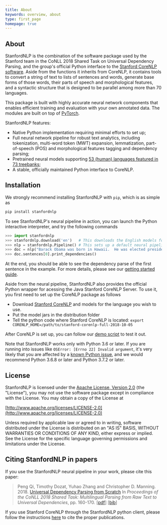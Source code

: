 ```yaml
---
title: About
keywords: overview, about
type: first_page
homepage: true
---
```


## About

StanfordNLP is the combination of the software package used by the Stanford team in the CoNLL 2018 Shared Task on Universal Dependency Parsing, and the group's official Python interface to the [Stanford CoreNLP software](https://stanfordnlp.github.io/CoreNLP). Aside from the functions it inherits from CoreNLP, it contains tools to convert a string of text to lists of sentences and words, generate base forms of those words, their parts of speech and morphological features, and a syntactic structure that is designed to be parallel among more than 70 languages.

This package is built with highly accurate neural network components that enables efficient training and evaluation with your own annotated data. The modules are built on top of [PyTorch](https://pytorch.org/).

StanfordNLP features:

* Native Python implementation requiring minimal efforts to set up;
* Full neural network pipeline for robust text analytics, including tokenization, multi-word token (MWT) expansion, lemmatization, part-of-speech (POS) and morphological features tagging and dependency parsing;
* Pretrained neural models supporting [53 (human) languages featured in 73 treebanks](installation_download.md#human-languages-supported-by-stanfordnlp);
* A stable, officially maintained Python interface to CoreNLP.

## Installation

We strongly recommend installing StanfordNLP with `pip`, which is as simple as

```bash
pip install stanfordnlp
```

To see StanfordNLP's neural pipeline in action, you can launch the Python interactive interpreter, and try the following commands

```python
>>> import stanfordnlp
>>> stanfordnlp.download('en')   # This downloads the English models for the neural pipeline
>>> nlp = stanfordnlp.Pipeline() # This sets up a default neural pipeline in English
>>> doc = nlp("Barack Obama was born in Hawaii.  He was elected president in 2008.")
>>> doc.sentences[0].print_dependencies()
```

At the end, you should be able to see the dependency parse of the first sentence in the example. For more details, please see our [getting started guide](installation_download.md#getting-started).

Aside from the neural pipeline, StanfordNLP also provides the official Python wrapper for acessing the Java Stanford CoreNLP Server. To use it, you first need to set up the CoreNLP package as follows

* Download [Stanford CoreNLP](https://stanfordnlp.github.io/CoreNLP/) and models for the language you wish to use.
* Put the model jars in the distribution folder
* Tell the python code where Stanford CoreNLP is located: `export CORENLP_HOME=/path/to/stanford-corenlp-full-2018-10-05`

After CoreNLP is set up, you can follow our [demo script](https://github.com/stanfordnlp/stanfordnlp/blob/master/demo/corenlp.py) to test it out.

Note that StanfordNLP works only with Python 3.6 or later. If you are running into issues like `OSError: [Errno 22] Invalid argument`, it's very likely that you are affected by a [known Python issue](https://bugs.python.org/issue24658), and we would recommend Python 3.6.8 or later and Python 3.7.2 or later. 

## License

StanfordNLP is licensed under the [Apache License, Version 2.0](https://www.apache.org/licenses/LICENSE-2.0) (the "License"), you may not use the software package except in compliance with the License.
You may obtain a copy of the License at

[http://www.apache.org/licenses/LICENSE-2.0](http://www.apache.org/licenses/LICENSE-2.0)

Unless required by applicable law or agreed to in writing, software
distributed under the License is distributed on an "AS IS" BASIS,
WITHOUT WARRANTIES OR CONDITIONS OF ANY KIND, either express or implied.
See the License for the specific language governing permissions and
limitations under the License.


## Citing StanfordNLP in papers

If you use the StanfordNLP neural pipeline in your work, please cite this paper:

> Peng Qi, Timothy Dozat, Yuhao Zhang and Christopher D. Manning. 2018. [Universal Dependency Parsing from Scratch](https://nlp.stanford.edu/pubs/qi2018universal.pdf) In *Proceedings of the CoNLL 2018 Shared Task: Multilingual Parsing from Raw Text to Universal Dependencies*, pp. 160-170. \[[pdf](https://nlp.stanford.edu/pubs/qi2018universal.pdf)\] \[[bib](https://nlp.stanford.edu/pubs/qi2018universal.bib)\]

If you use Stanford CoreNLP through the StanfordNLP python client, please follow the instructions [here](https://stanfordnlp.github.io/CoreNLP/#citing-stanford-corenlp-in-papers) to cite the proper publications.